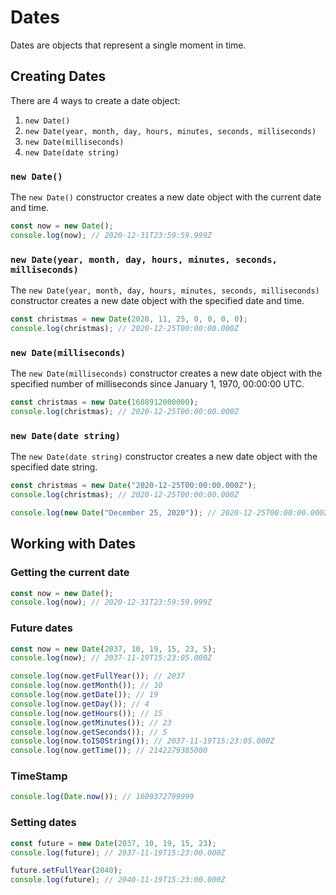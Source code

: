 # Dates

Dates are objects that represent a single moment in time.

## Creating Dates

There are 4 ways to create a date object:

1. `new Date()`
2. `new Date(year, month, day, hours, minutes, seconds, milliseconds)`
3. `new Date(milliseconds)`
4. `new Date(date string)`

### `new Date()`

The `new Date()` constructor creates a new date object with the current date and time.

```js
const now = new Date();
console.log(now); // 2020-12-31T23:59:59.999Z
```

### `new Date(year, month, day, hours, minutes, seconds, milliseconds)`

The `new Date(year, month, day, hours, minutes, seconds, milliseconds)` constructor creates a new date object with the specified date and time.

```js
const christmas = new Date(2020, 11, 25, 0, 0, 0, 0);
console.log(christmas); // 2020-12-25T00:00:00.000Z
```

### `new Date(milliseconds)`

The `new Date(milliseconds)` constructor creates a new date object with the specified number of milliseconds since January 1, 1970, 00:00:00 UTC.

```js
const christmas = new Date(1608912000000);
console.log(christmas); // 2020-12-25T00:00:00.000Z
```

### `new Date(date string)`

The `new Date(date string)` constructor creates a new date object with the specified date string.

```js
const christmas = new Date("2020-12-25T00:00:00.000Z");
console.log(christmas); // 2020-12-25T00:00:00.000Z

console.log(new Date("December 25, 2020")); // 2020-12-25T00:00:00.000Z
```

## Working with Dates

### Getting the current date

```js
const now = new Date();
console.log(now); // 2020-12-31T23:59:59.999Z
```

### Future dates

```js
const now = new Date(2037, 10, 19, 15, 23, 5);
console.log(now); // 2037-11-19T15:23:05.000Z

console.log(now.getFullYear()); // 2037
console.log(now.getMonth()); // 10
console.log(now.getDate()); // 19
console.log(now.getDay()); // 4
console.log(now.getHours()); // 15
console.log(now.getMinutes()); // 23
console.log(now.getSeconds()); // 5
console.log(now.toISOString()); // 2037-11-19T15:23:05.000Z
console.log(now.getTime()); // 2142279385000
```

### TimeStamp

```js
console.log(Date.now()); // 1609372799999
```

### Setting dates

```js
const future = new Date(2037, 10, 19, 15, 23);
console.log(future); // 2037-11-19T15:23:00.000Z

future.setFullYear(2040);
console.log(future); // 2040-11-19T15:23:00.000Z
```
